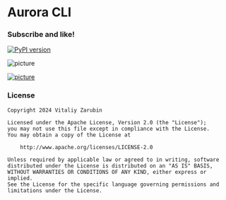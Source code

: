 # Aurora CLI

### Subscribe and like! <img src="https://github.com/keygenqt/aurora-cli/blob/main/data/star.gif" width="16px"/>

[![PyPI version](https://img.shields.io/badge/test_pyp_package-3.0.0.9-blue)](https://test.pypi.org/project/aurora-cli/)

![picture](https://github.com/keygenqt/aurora-cli/blob/api/data/v3/banner/banner_1000.png?raw=true)

[![picture](https://github.com/keygenqt/aurora-cli/blob/api/data/images/banner/banner_1000.png?raw=true)](https://aurora-cli.keygenqt.com/)

### License

```
Copyright 2024 Vitaliy Zarubin

Licensed under the Apache License, Version 2.0 (the "License");
you may not use this file except in compliance with the License.
You may obtain a copy of the License at

    http://www.apache.org/licenses/LICENSE-2.0

Unless required by applicable law or agreed to in writing, software
distributed under the License is distributed on an "AS IS" BASIS,
WITHOUT WARRANTIES OR CONDITIONS OF ANY KIND, either express or implied.
See the License for the specific language governing permissions and
limitations under the License.
```
